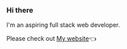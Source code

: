 ### Hi there
I'm an aspiring full stack web developer.

Please check out [My website](https://shino022.github.io/Portfolio-website/)👈
